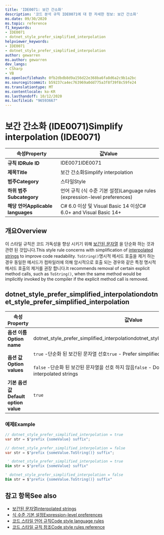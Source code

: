 ```yaml
---
title: 'IDE0071: 보간 간소화'
description: '코드 분석 규칙 IDE0071에 대 한 자세한 정보: 보간 간소화'
ms.date: 09/30/2020
ms.topic: reference
f1_keywords:
- IDE0071
- dotnet_style_prefer_simplified_interpolation
helpviewer_keywords:
- IDE0071
- dotnet_style_prefer_simplified_interpolation
author: gewarren
ms.author: gewarren
dev_langs:
- CSharp
- VB
ms.openlocfilehash: 0fb2dbdb8d9a156d22e368ba6fa8d6a2c9b1a2bc
ms.sourcegitcommit: b59237ca4ec763969a0dd775a3f8f39f8c59fe24
ms.translationtype: MT
ms.contentlocale: ko-KR
ms.lasthandoff: 10/12/2020
ms.locfileid: "96593667"
---
```

# <a name="simplify-interpolation-ide0071"></a><span data-ttu-id="48f0e-103">보간 간소화 (IDE0071)</span><span class="sxs-lookup"><span data-stu-id="48f0e-103">Simplify interpolation (IDE0071)</span></span>

|<span data-ttu-id="48f0e-104">속성</span><span class="sxs-lookup"><span data-stu-id="48f0e-104">Property</span></span>|<span data-ttu-id="48f0e-105">값</span><span class="sxs-lookup"><span data-stu-id="48f0e-105">Value</span></span>|
|-|-|
| <span data-ttu-id="48f0e-106">**규칙 ID**</span><span class="sxs-lookup"><span data-stu-id="48f0e-106">**Rule ID**</span></span> | <span data-ttu-id="48f0e-107">IDE0071</span><span class="sxs-lookup"><span data-stu-id="48f0e-107">IDE0071</span></span> |
| <span data-ttu-id="48f0e-108">**제목**</span><span class="sxs-lookup"><span data-stu-id="48f0e-108">**Title**</span></span> | <span data-ttu-id="48f0e-109">보간 간소화</span><span class="sxs-lookup"><span data-stu-id="48f0e-109">Simplify interpolation</span></span> |
| <span data-ttu-id="48f0e-110">**범주**</span><span class="sxs-lookup"><span data-stu-id="48f0e-110">**Category**</span></span> | <span data-ttu-id="48f0e-111">스타일</span><span class="sxs-lookup"><span data-stu-id="48f0e-111">Style</span></span> |
| <span data-ttu-id="48f0e-112">**하위 범주**</span><span class="sxs-lookup"><span data-stu-id="48f0e-112">**Subcategory**</span></span> | <span data-ttu-id="48f0e-113">언어 규칙 (식 수준 기본 설정)</span><span class="sxs-lookup"><span data-stu-id="48f0e-113">Language rules (expression-level preferences)</span></span> |
| <span data-ttu-id="48f0e-114">**해당 언어**</span><span class="sxs-lookup"><span data-stu-id="48f0e-114">**Applicable languages**</span></span> | <span data-ttu-id="48f0e-115">C# 6.0 이상 및 Visual Basic 14 이상</span><span class="sxs-lookup"><span data-stu-id="48f0e-115">C# 6.0+ and Visual Basic 14+</span></span> |

## <a name="overview"></a><span data-ttu-id="48f0e-116">개요</span><span class="sxs-lookup"><span data-stu-id="48f0e-116">Overview</span></span>

<span data-ttu-id="48f0e-117">이 스타일 규칙은 코드 가독성을 향상 시키기 위해 [보간된 문자열](../../../csharp/language-reference/tokens/interpolated.md) 을 단순화 하는 것과 관련 된 것입니다.</span><span class="sxs-lookup"><span data-stu-id="48f0e-117">This style rule concerns with simplification of [interpolated strings](../../../csharp/language-reference/tokens/interpolated.md) to improve code readability.</span></span> <span data-ttu-id="48f0e-118">`ToString()`명시적 메서드 호출을 제거 하는 경우 동일한 메서드가 컴파일러에 의해 암시적으로 호출 되는 경우와 같은 특정 명시적 메서드 호출의 제거를 권장 합니다.</span><span class="sxs-lookup"><span data-stu-id="48f0e-118">It recommends removal of certain explicit method calls, such as `ToString()`, when the same method would be implicitly invoked by the compiler if the explicit method call is removed.</span></span>

## <a name="dotnet_style_prefer_simplified_interpolation"></a><span data-ttu-id="48f0e-119">dotnet_style_prefer_simplified_interpolation</span><span class="sxs-lookup"><span data-stu-id="48f0e-119">dotnet_style_prefer_simplified_interpolation</span></span>

|<span data-ttu-id="48f0e-120">속성</span><span class="sxs-lookup"><span data-stu-id="48f0e-120">Property</span></span>|<span data-ttu-id="48f0e-121">값</span><span class="sxs-lookup"><span data-stu-id="48f0e-121">Value</span></span>|
|-|-|
| <span data-ttu-id="48f0e-122">**옵션 이름**</span><span class="sxs-lookup"><span data-stu-id="48f0e-122">**Option name**</span></span> | <span data-ttu-id="48f0e-123">dotnet_style_prefer_simplified_interpolation</span><span class="sxs-lookup"><span data-stu-id="48f0e-123">dotnet_style_prefer_simplified_interpolation</span></span>
| <span data-ttu-id="48f0e-124">**옵션 값**</span><span class="sxs-lookup"><span data-stu-id="48f0e-124">**Option values**</span></span> | <span data-ttu-id="48f0e-125">`true` -단순화 된 보간된 문자열 선호</span><span class="sxs-lookup"><span data-stu-id="48f0e-125">`true` - Prefer simplified interpolated strings</span></span><br /><br /> <span data-ttu-id="48f0e-126">`false` -단순화 된 보간된 문자열을 선호 하지 않음</span><span class="sxs-lookup"><span data-stu-id="48f0e-126">`false` - Do not prefer simplified interpolated strings</span></span> |
| <span data-ttu-id="48f0e-127">**기본 옵션 값**</span><span class="sxs-lookup"><span data-stu-id="48f0e-127">**Default option value**</span></span> | `true` |

### <a name="example"></a><span data-ttu-id="48f0e-128">예제</span><span class="sxs-lookup"><span data-stu-id="48f0e-128">Example</span></span>

```csharp
// dotnet_style_prefer_simplified_interpolation = true
var str = $"prefix {someValue} suffix";

// dotnet_style_prefer_simplified_interpolation = false
var str = $"prefix {someValue.ToString()} suffix";
```

```vb
 ' dotnet_style_prefer_simplified_interpolation = true
Dim str = $"prefix {someValue} suffix"

' dotnet_style_prefer_simplified_interpolation = false
Dim str = $"prefix {someValue.ToString()} suffix"
```

## <a name="see-also"></a><span data-ttu-id="48f0e-129">참고 항목</span><span class="sxs-lookup"><span data-stu-id="48f0e-129">See also</span></span>

- [<span data-ttu-id="48f0e-130">보간된 문자열</span><span class="sxs-lookup"><span data-stu-id="48f0e-130">interpolated strings</span></span>](../../../csharp/language-reference/tokens/interpolated.md)
- [<span data-ttu-id="48f0e-131">식 수준 기본 설정</span><span class="sxs-lookup"><span data-stu-id="48f0e-131">Expression-level preferences</span></span>](expression-level-preferences.md)
- [<span data-ttu-id="48f0e-132">코드 스타일 언어 규칙</span><span class="sxs-lookup"><span data-stu-id="48f0e-132">Code style language rules</span></span>](language-rules.md)
- [<span data-ttu-id="48f0e-133">코드 스타일 규칙 참조</span><span class="sxs-lookup"><span data-stu-id="48f0e-133">Code style rules reference</span></span>](index.md)

